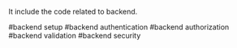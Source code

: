 It include the code related to backend.

#backend setup
#backend authentication
#backend authorization
#backend validation
#backend security
